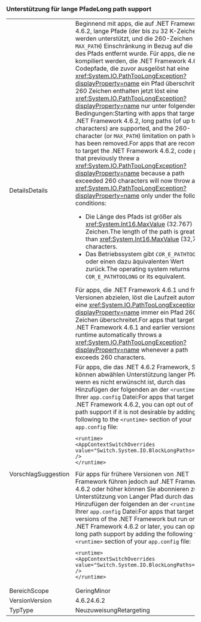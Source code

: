### <a name="long-path-support"></a><span data-ttu-id="dd2bb-101">Unterstützung für lange Pfade</span><span class="sxs-lookup"><span data-stu-id="dd2bb-101">Long path support</span></span>

|   |   |
|---|---|
|<span data-ttu-id="dd2bb-102">Details</span><span class="sxs-lookup"><span data-stu-id="dd2bb-102">Details</span></span>|<span data-ttu-id="dd2bb-103">Beginnend mit apps, die auf .NET Framework 4.6.2, lange Pfade (der bis zu 32 K-Zeichen) werden unterstützt, und die 260-Zeichen (oder <code>MAX_PATH</code>) Einschränkung in Bezug auf die Länge des Pfads entfernt wurde. Für apps, die neu kompiliert werden, die .NET Framework 4.6.2, Codepfade, die zuvor ausgelöst hat eine <xref:System.IO.PathTooLongException?displayProperty=name> ein Pfad überschritten 260 Zeichen enthalten jetzt löst eine <xref:System.IO.PathTooLongException?displayProperty=name> nur unter folgenden Bedingungen:</span><span class="sxs-lookup"><span data-stu-id="dd2bb-103">Starting with apps that target the .NET Framework 4.6.2, long paths (of up to 32K characters) are supported, and the 260-character (or <code>MAX_PATH</code>) limitation on path lengths has been removed.For apps that are recompiled to target the .NET Framework 4.6.2, code paths that previously threw a <xref:System.IO.PathTooLongException?displayProperty=name> because a path exceeded 260 characters will now throw a <xref:System.IO.PathTooLongException?displayProperty=name> only under the following conditions:</span></span><ul><li><span data-ttu-id="dd2bb-104">Die Länge des Pfads ist größer als <xref:System.Int16.MaxValue> (32.767) Zeichen.</span><span class="sxs-lookup"><span data-stu-id="dd2bb-104">The length of the path is greater than <xref:System.Int16.MaxValue> (32,767) characters.</span></span></li><li><span data-ttu-id="dd2bb-105">Das Betriebssystem gibt <code>COR_E_PATHTOOLONG</code> oder einen dazu äquivalenten Wert zurück.</span><span class="sxs-lookup"><span data-stu-id="dd2bb-105">The operating system returns <code>COR_E_PATHTOOLONG</code> or its equivalent.</span></span></li></ul><span data-ttu-id="dd2bb-106">Für apps, die .NET Framework 4.6.1 und frühere Versionen abzielen, löst die Laufzeit automatisch eine <xref:System.IO.PathTooLongException?displayProperty=name> immer ein Pfad 260 Zeichen überschreitet.</span><span class="sxs-lookup"><span data-stu-id="dd2bb-106">For apps that target the .NET Framework 4.6.1 and earlier versions, the runtime automatically throws a <xref:System.IO.PathTooLongException?displayProperty=name> whenever a path exceeds 260 characters.</span></span>|
|<span data-ttu-id="dd2bb-107">Vorschlag</span><span class="sxs-lookup"><span data-stu-id="dd2bb-107">Suggestion</span></span>|<span data-ttu-id="dd2bb-108">Für apps, die das .NET 4.6.2 Framework, Sie können abwählen Unterstützung langer Pfad, wenn es nicht erwünscht ist, durch das Hinzufügen der folgenden an der <code>&lt;runtime&gt;</code> Teil Ihrer <code>app.config</code> Datei:</span><span class="sxs-lookup"><span data-stu-id="dd2bb-108">For apps that target the .NET Framework 4.6.2, you can opt out of long path support if it is not desirable by adding the following to the <code>&lt;runtime&gt;</code> section of your <code>app.config</code> file:</span></span><pre><code class="language-xml">&lt;runtime&gt;&#13;&#10;&lt;AppContextSwitchOverrides value=&quot;Switch.System.IO.BlockLongPaths=true&quot; /&gt;&#13;&#10;&lt;/runtime&gt;&#13;&#10;</code></pre><span data-ttu-id="dd2bb-109">Für apps für frühere Versionen von .NET Framework führen jedoch auf .NET Framework 4.6.2 oder höher können Sie abonnieren zur Unterstützung von Langer Pfad durch das Hinzufügen der folgenden an der <code>&lt;runtime&gt;</code> Teil Ihrer <code>app.config</code> Datei:</span><span class="sxs-lookup"><span data-stu-id="dd2bb-109">For apps that target earlier versions of the .NET Framework but run on the .NET Framework 4.6.2 or later, you can opt in to long path support by adding the following to the <code>&lt;runtime&gt;</code> section of your <code>app.config</code> file:</span></span><pre><code class="language-xml">&lt;runtime&gt;&#13;&#10;&lt;AppContextSwitchOverrides value=&quot;Switch.System.IO.BlockLongPaths=false&quot; /&gt;&#13;&#10;&lt;/runtime&gt;&#13;&#10;</code></pre>|
|<span data-ttu-id="dd2bb-110">Bereich</span><span class="sxs-lookup"><span data-stu-id="dd2bb-110">Scope</span></span>|<span data-ttu-id="dd2bb-111">Gering</span><span class="sxs-lookup"><span data-stu-id="dd2bb-111">Minor</span></span>|
|<span data-ttu-id="dd2bb-112">Version</span><span class="sxs-lookup"><span data-stu-id="dd2bb-112">Version</span></span>|<span data-ttu-id="dd2bb-113">4.6.2</span><span class="sxs-lookup"><span data-stu-id="dd2bb-113">4.6.2</span></span>|
|<span data-ttu-id="dd2bb-114">Typ</span><span class="sxs-lookup"><span data-stu-id="dd2bb-114">Type</span></span>|<span data-ttu-id="dd2bb-115">Neuzuweisung</span><span class="sxs-lookup"><span data-stu-id="dd2bb-115">Retargeting</span></span>|

